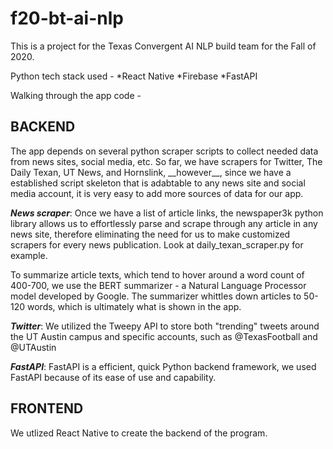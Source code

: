 # f20-bt-ai-nlp

This is a project for the Texas Convergent AI NLP build team for the Fall of 2020.

Python tech stack used -
*React Native
*Firebase
*FastAPI

Walking through the app code -

<h2>BACKEND</h2>
The app depends on several python scraper scripts to collect needed data from news sites, social media, etc. So far, we have scrapers for Twitter, The Daily Texan, UT News, and Hornslink, __however__, since we have a established script skeleton that is adabtable to any news site and social media account, it is very easy to add more sources of data for our app. 

***News scraper***: Once we have a list of article links, the newspaper3k python library allows us to effortlessly parse and scrape through any article in any news site, therefore eliminating the need for us to make customized scrapers for every news publication. Look at daily_texan_scraper.py for example.
 
To summarize article texts, which tend to hover around a word count of 400-700, we use the BERT summarizer - a Natural Language Processor model developed by Google. The summarizer whittles down articles to 50-120 words, which is ultimately what is shown in the app.

***Twitter***: We utilized the Tweepy API to store both "trending" tweets around the UT Austin campus and specific accounts, such as @TexasFootball and @UTAustin

***FastAPI***: FastAPI is a efficient, quick Python backend framework, we used FastAPI because of its ease of use and capability.

<h2>FRONTEND</h2>
We utlized React Native to create the backend of the program.


